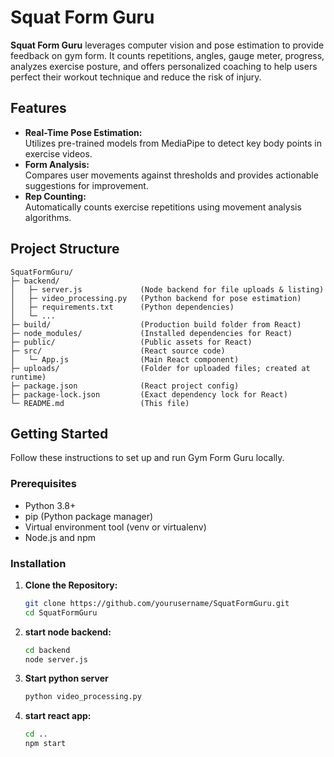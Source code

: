 # Squat Form Guru

**Squat Form Guru**  leverages computer vision and pose estimation to provide feedback on gym form. It counts repetitions, angles, gauge meter, progress, analyzes exercise posture, and offers personalized coaching to help users perfect their workout technique and reduce the risk of injury.

## Features

- **Real-Time Pose Estimation:**  
  Utilizes pre-trained models from MediaPipe to detect key body points in exercise videos.
- **Form Analysis:**  
  Compares user movements against thresholds and provides actionable suggestions for improvement.
- **Rep Counting:**  
  Automatically counts exercise repetitions using movement analysis algorithms.


## Project Structure

```plaintext
SquatFormGuru/
├─ backend/
│   ├─ server.js             (Node backend for file uploads & listing)
│   ├─ video_processing.py   (Python backend for pose estimation)
│   ├─ requirements.txt      (Python dependencies)
│   └─ ...
├─ build/                    (Production build folder from React)
├─ node_modules/             (Installed dependencies for React)
├─ public/                   (Public assets for React)
├─ src/                      (React source code)
│   └─ App.js                (Main React component)
├─ uploads/                  (Folder for uploaded files; created at runtime)
├─ package.json              (React project config)
├─ package-lock.json         (Exact dependency lock for React)
└─ README.md                 (This file)
```


## Getting Started

Follow these instructions to set up and run Gym Form Guru locally.

### Prerequisites

  - Python 3.8+  
  - pip (Python package manager)
  - Virtual environment tool (venv or virtualenv)
  - Node.js and npm

### Installation

1. **Clone the Repository:**

   ```bash
   git clone https://github.com/yourusername/SquatFormGuru.git
   cd SquatFormGuru

2. **start node backend:**

   ```bash
   cd backend
   node server.js
   

3. **Start python server**

   ```bash
   python video_processing.py

4. **start react app:**

   ```bash
   cd ..
   npm start

